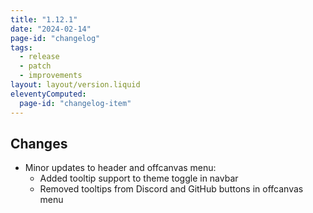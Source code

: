 ```yaml
---
title: "1.12.1"
date: "2024-02-14"
page-id: "changelog"
tags: 
  - release
  - patch
  - improvements
layout: layout/version.liquid
eleventyComputed:
  page-id: "changelog-item"
---
```

## Changes
- Minor updates to header and offcanvas menu:
  - Added tooltip support to theme toggle in navbar
  - Removed tooltips from Discord and GitHub buttons in offcanvas menu
